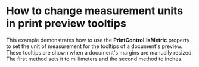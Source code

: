 # How to change measurement units in print preview tooltips 


<p>This example demonstrates how to use the <strong>PrintControl.IsMetric</strong> property to set the unit of measurement for the tooltips of a document's preview. These tooltips are shown when a document's margins are manually resized. The first method sets it to millimeters and the second method to inches.</p>

<br/>


